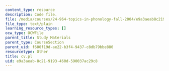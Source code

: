 ```yaml
---
content_type: resource
description: Code file.
file: /media/courses/24-964-topics-in-phonology-fall-2004/e9a3aeab8c219193460d590037ac29c8_cv.pl
file_type: text/plain
learning_resource_types: []
ocw_type: OCWFile
parent_title: Study Materials
parent_type: CourseSection
parent_uid: f600f19d-ae22-b3f4-9437-c8db79bbe880
resourcetype: Other
title: cv.pl
uid: e9a3aeab-8c21-9193-460d-590037ac29c8
---
```

